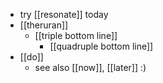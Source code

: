 - try [[resonate]] today
- [[theruran]]
	- [[triple bottom line]]
		- [[quadruple bottom line]]
- [[do]]
	- see also [[now]], [[later]] :)